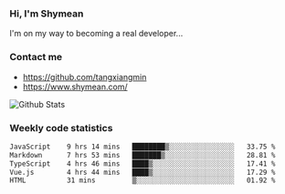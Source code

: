 ### Hi, I'm Shymean

I'm on my way to becoming a real developer...

### Contact me

- <https://github.com/tangxiangmin>
- <https://www.shymean.com/>

![Github Stats](https://github-readme-stats.vercel.app/api?username=tangxiangmin&show_icons=true&theme=dark)


###  Weekly code statistics

<!--START_SECTION:waka-->

```txt
JavaScript    9 hrs 14 mins   ████████▒░░░░░░░░░░░░░░░░   33.75 %
Markdown      7 hrs 53 mins   ███████▒░░░░░░░░░░░░░░░░░   28.81 %
TypeScript    4 hrs 46 mins   ████▒░░░░░░░░░░░░░░░░░░░░   17.41 %
Vue.js        4 hrs 44 mins   ████▒░░░░░░░░░░░░░░░░░░░░   17.29 %
HTML          31 mins         ▒░░░░░░░░░░░░░░░░░░░░░░░░   01.92 %
```

<!--END_SECTION:waka-->
